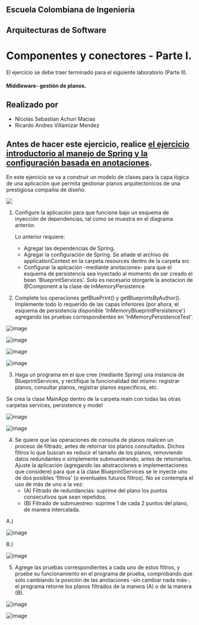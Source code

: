 ## Escuela Colombiana de Ingeniería

## Arquitecturas de Software

# Componentes y conectores - Parte I.

El ejercicio se debe traer terminado para el siguiente laboratorio (Parte II).

#### Middleware- gestión de planos.

## Realizado por

* Nicolas Sebastian Achuri Macias
* Ricardo Andres Villamizar Mendez

## Antes de hacer este ejercicio, realice [el ejercicio introductorio al manejo de Spring y la configuración basada en anotaciones](https://github.com/ARSW-ECI/Spring_LightweightCont_Annotation-DI_Example).

En este ejercicio se va a construír un modelo de clases para la capa lógica de una aplicación que permita gestionar planos arquitectónicos de una prestigiosa compañia de diseño. 

![](img/ClassDiagram1.png)

1. Configure la aplicación para que funcione bajo un esquema de inyección de dependencias, tal como se muestra en el diagrama anterior.


	Lo anterior requiere:

	* Agregar las dependencias de Spring.
	* Agregar la configuración de Spring.
		Se añade el archivo de applicationContext en la carpeta resources dentro de la 			carpeta src
	* Configurar la aplicación -mediante anotaciones- para que el esquema de persistencia sea inyectado al momento de ser creado el bean 'BlueprintServices'.
		Solo es necesario otorgarle la anotacion de @Component a la clase de InMemoryPersistence


2. Complete los operaciones getBluePrint() y getBlueprintsByAuthor(). Implemente todo lo requerido de las capas inferiores (por ahora, el esquema de persistencia disponible 'InMemoryBlueprintPersistence') agregando las pruebas correspondientes en 'InMemoryPersistenceTest'.
   
![image](https://github.com/user-attachments/assets/9918b39a-3a20-4e3a-89fe-fa303ca9cc5b)


![image](https://github.com/user-attachments/assets/d1106513-4f97-41bb-b41f-67972b26ff3a)


![image](https://github.com/user-attachments/assets/4df80588-76a0-4518-a39c-6a2c1c2e842b)

![image](https://github.com/user-attachments/assets/319ad823-4aba-47fe-98bd-9ad04e9dd5da)


3. Haga un programa en el que cree (mediante Spring) una instancia de BlueprintServices, y rectifique la funcionalidad del mismo: registrar planos, consultar planos, registrar planos específicos, etc.

Se crea la clase MainApp dentro de la carpeta main con todas las otras carpetas services, persistence y model 

![image](https://github.com/user-attachments/assets/59f1d5c5-0109-4171-9a13-b8aa497bc215)

![image](https://github.com/user-attachments/assets/51eb00de-527c-43b3-8eef-7ce42521da3d)


4. Se quiere que las operaciones de consulta de planos realicen un proceso de filtrado, antes de retornar los planos consultados. Dichos filtros lo que buscan es reducir el tamaño de los planos, removiendo datos redundantes o simplemente submuestrando, antes de retornarlos. Ajuste la aplicación (agregando las abstracciones e implementaciones que considere) para que a la clase BlueprintServices se le inyecte uno de dos posibles 'filtros' (o eventuales futuros filtros). No se contempla el uso de más de uno a la vez:
	* (A) Filtrado de redundancias: suprime del plano los puntos consecutivos que sean repetidos.
	* (B) Filtrado de submuestreo: suprime 1 de cada 2 puntos del plano, de manera intercalada.

A.)

![image](https://github.com/user-attachments/assets/af9f8bfe-7689-4ae5-8f74-4388231beab3)

B.)

![image](https://github.com/user-attachments/assets/d92b0343-6bac-40fc-87e5-77e6f61249b1)



5. Agrege las pruebas correspondientes a cada uno de estos filtros, y pruebe su funcionamiento en el programa de prueba, comprobando que sólo cambiando la posición de las anotaciones -sin cambiar nada más-, el programa retorne los planos filtrados de la manera (A) o de la manera (B). 

![image](https://github.com/user-attachments/assets/f7843fa3-be52-46ea-9a92-a01a2559c769)

![image](https://github.com/user-attachments/assets/0dff18e7-e0e8-4646-8ae0-8be667f97be8)


